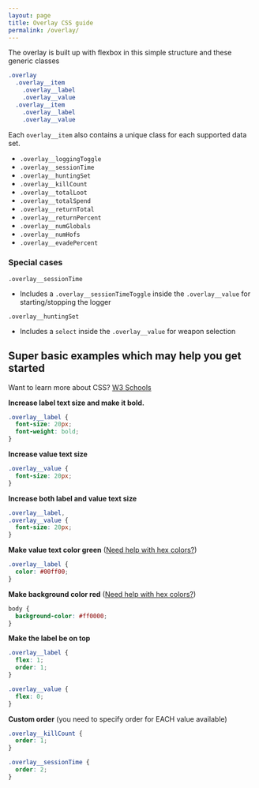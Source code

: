 ```yaml
---
layout: page
title: Overlay CSS guide
permalink: /overlay/
---
```


The overlay is built up with flexbox in this simple structure and these generic classes

```css
.overlay
  .overlay__item
    .overlay__label
    .overlay__value
  .overlay__item
    .overlay__label
    .overlay__value
```

Each `overlay__item` also contains a unique class for each supported data set.

- `.overlay__loggingToggle`
- `.overlay__sessionTime`
- `.overlay__huntingSet`
- `.overlay__killCount`
- `.overlay__totalLoot`
- `.overlay__totalSpend`
- `.overlay__returnTotal`
- `.overlay__returnPercent`
- `.overlay__numGlobals`
- `.overlay__numHofs`
- `.overlay__evadePercent`

### Special cases
`.overlay__sessionTime`
- Includes a `.overlay__sessionTimeToggle` inside the `.overlay__value` for starting/stopping the logger

`.overlay__huntingSet`
- Includes a `select` inside the `.overlay__value` for weapon selection

## Super basic examples which may help you get started

Want to learn more about CSS? [W3 Schools](https://www.w3schools.com/css/default.asp)

**Increase label text size and make it bold.**

```css
.overlay__label {
  font-size: 20px;
  font-weight: bold;
}
```

**Increase value text size**

```css
.overlay__value {
  font-size: 20px;
}
```

**Increase both label and value text size**

```css
.overlay__label,
.overlay__value {
  font-size: 20px;
}
```

**Make value text color green** ([Need help with hex colors?](https://www.w3schools.com/colors/colors_hexadecimal.asp))

```css
.overlay__label {
  color: #00ff00;
}
```

**Make background color red** ([Need help with hex colors?](https://www.w3schools.com/colors/colors_hexadecimal.asp))

```css
body {
  background-color: #ff0000;
}
```

**Make the label be on top**

```css
.overlay__label {
  flex: 1;
  order: 1;
}

.overlay__value {
  flex: 0;
}
```

**Custom order** (you need to specify order for EACH value available)

```css
.overlay__killCount {
  order: 1;
}

.overlay__sessionTime {
  order: 2;
}
```
